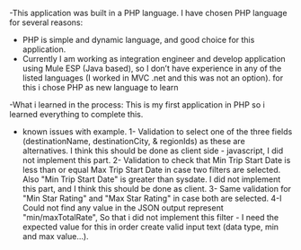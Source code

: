 -This application was built in a PHP language.
I have chosen PHP language for several reasons:
-	PHP is simple and dynamic language, and good choice for this application.
-	Currently I am working as integration engineer and develop application using Mule ESP (Java based), so I don’t have experience in any of the listed languages (I worked in MVC .net and this was not an option). for this i chose PHP as new language to learn


-What i learned in the process:
  This is my first application in PHP so i learned everything to complete this.

- known issues with example.
	1- Validation to select one of the three fields (destinationName, destinationCity, & regionIds) as these are alternatives. I think this should be done as client side - javascript, I did not implement this part.
	2- Validation to check that Min Trip Start Date is less than or equal Max Trip Start Date in case two filters are selected. Also "Min Trip Start Date" is greater than sysdate. I did not implement this part, and I think this should be done as client. 
	3- Same validation for "Min Star Rating" and "Max Star Rating" in case both are selected.
	4-I Could not find any value in the JSON output represent "min/maxTotalRate", So that i did not implement this filter - I need the expected value for this in order create valid input text (data type, min and max value…).
  
	


